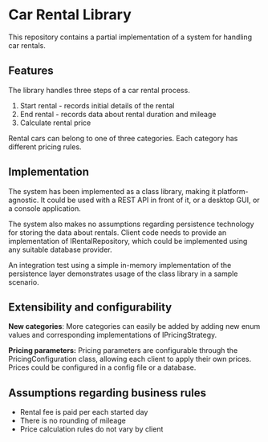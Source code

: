 # Car Rental Library

This repository contains a partial implementation of a system for handling car rentals.

## Features

The library handles three steps of a car rental process.
1. Start rental - records initial details of the rental
2. End rental - records data about rental duration and mileage
3. Calculate rental price
 
Rental cars can belong to one of three categories. Each category has different pricing rules.

## Implementation

The system has been implemented as a class library, making it platform-agnostic.
It could be used with a REST API in front of it, or a desktop GUI, or a console application.

The system also makes no assumptions regarding persistence technology for storing the data about rentals. Client code 
needs to provide an implementation of IRentalRepository, which could be implemented using any suitable database provider.

An integration test using a simple in-memory implementation of the persistence layer demonstrates usage of the class
library in a sample scenario.

## Extensibility and configurability

**New categories**:
More categories can easily be added by adding new enum values and corresponding implementations of IPricingStrategy.

**Pricing parameters:**
Pricing parameters are configurable through the PricingConfiguration class, allowing each client to apply their own 
prices. Prices could be configured in a config file or a database.

## Assumptions regarding business rules

- Rental fee is paid per each started day
- There is no rounding of mileage
- Price calculation rules do not vary by client